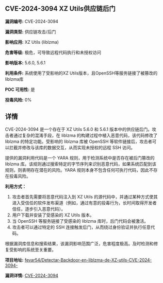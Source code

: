 ## CVE-2024-3094 XZ Utils供应链后门

**漏洞编号:** CVE-2024-3094

**漏洞类型:** 供应链攻击/后门

**影响应用:** XZ Utils (liblzma)

**危害等级:** 极危，可导致远程代码执行和未授权访问

**影响版本:** 5.6.0, 5.6.1

**利用条件:** 系统使用了受影响的XZ Utils版本，且OpenSSH等服务链接了被篡改的liblzma库

**POC 可用性:** 是

**投毒风险:** 0%

## 详情

CVE-2024-3094 是一个存在于 XZ Utils 5.6.0 和 5.6.1 版本中的供应链后门。攻击者通过复杂的混淆手段，在 liblzma 的构建过程中植入恶意代码，该代码修改了 liblzma 的特定功能。受影响的 liblzma 库被 OpenSSH 等软件链接后，攻击者可以拦截并修改与该库的数据交互，从而实现未授权的远程 SSH 访问。

提供的漏洞利用代码是一个 YARA 规则，用于检测系统中是否存在被后门篡改的 liblzma 库。该规则通过搜索特定的字节序列来识别恶意代码，如果系统匹配到该规则，则表明存在潜在的风险。YARA 规则本身不包含任何可执行代码，因此不存在投毒风险。

**利用方式：**
1.  攻击者首先需要将恶意代码注入到 XZ Utils 的源代码中，并通过某种方式使其进入受信任的软件发布渠道（例如，通过有意的投毒行为，长时间取得开发者信任，逐步引入恶意代码）。
2.  用户下载并安装了受感染的 XZ Utils 版本。
3.  当 OpenSSH 等服务链接了受感染的 liblzma 库时，后门代码会被激活。
4.  攻击者可以通过特定的 SSH 连接触发后门，从而绕过身份验证并执行任意代码。

根据漏洞库信息和搜索结果，该漏洞影响范围广泛，危害程度极高。及时检测和修复受影响的系统至关重要。

**项目地址:** [fevar54/Detectar-Backdoor-en-liblzma-de-XZ-utils-CVE-2024-3094-](https://github.com/fevar54/Detectar-Backdoor-en-liblzma-de-XZ-utils-CVE-2024-3094-)

**漏洞详情:** [CVE-2024-3094](https://nvd.nist.gov/vuln/detail/CVE-2024-3094)